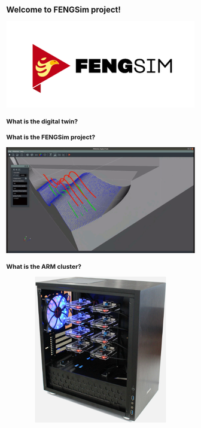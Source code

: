 ## Welcome to FENGSim project!
![logo](images/Fengsim_logo_hi.png)

### What is the digital twin?

### What is the FENGSim project?

![logo](images/meas1.gif)

### What is the ARM cluster?

<p align="center">
  <img src="images/Mark-1.jpg" width="350" title="arm cluster">
</p>

